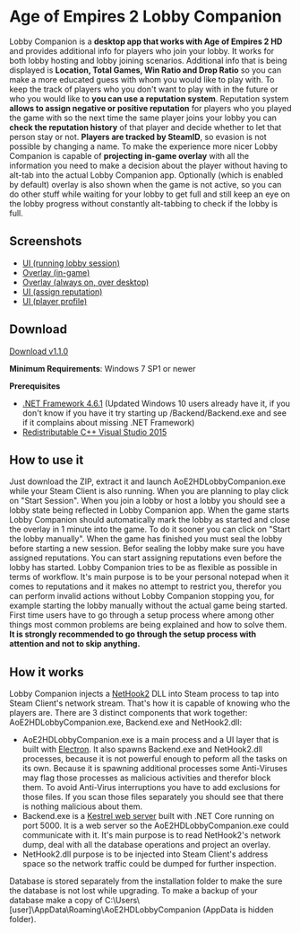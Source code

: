 # Age of Empires 2 Lobby Companion

Lobby Companion is a **desktop app that works with Age of Empires 2 HD** and provides additional info for players who join your lobby. It works for both lobby hosting and lobby joining scenarios.
Additional info that is being displayed is **Location, Total Games, Win Ratio and Drop Ratio** so you can make a more educated guess with whom you would like to play with.
To keep the track of players who you don't want to play with in the future or who you would like to **you can use a reputation system**.
Reputation system **allows to assign negative or positive reputation** for players who you played the game with so the next time the same player joins your lobby you can **check the reputation history** of that player and decide whether to let that person stay or not.
**Players are tracked by SteamID**, so evasion is not possible by changing a name. To make the experience more nicer Lobby Companion is capable of **projecting in-game overlay** with all the information you need to make a decision about the player without having to alt-tab into the actual Lobby Companion app.
Optionally (which is enabled by default) overlay is also shown when the game is not active, so you can do other stuff while waiting for your lobby to get full and still keep an eye on the lobby progress without constantly alt-tabbing to check if the lobby is full.

## Screenshots
* [UI (running lobby session)](https://raw.githubusercontent.com/ThorConzales/AoE2HDLobbyCompanion/master/Screenshots/LobbySessionRunning.png)
* [Overlay (in-game)](https://raw.githubusercontent.com/ThorConzales/AoE2HDLobbyCompanion/master/Screenshots/InGameOverlay.png)
* [Overlay (always on, over desktop)](https://raw.githubusercontent.com/ThorConzales/AoE2HDLobbyCompanion/master/Screenshots/PermanentOverlay.png)
* [UI (assign reputation)](https://raw.githubusercontent.com/ThorConzales/AoE2HDLobbyCompanion/master/Screenshots/AssignReputation.png)
* [UI (player profile)](https://raw.githubusercontent.com/ThorConzales/AoE2HDLobbyCompanion/master/Screenshots/PlayerProfile.png)

## Download
[Download v1.1.0](https://github.com/ThorConzales/AoE2HDLobbyCompanion/releases/download/v1.1.0/AoE2HDLobbyCompanion-V1.1.0.zip)

**Minimum Requirements**: Windows 7 SP1 or newer

**Prerequisites**
* [.NET Framework 4.6.1](https://www.microsoft.com/net/download/framework) (Updated Windows 10 users already have it, if you don't know if you have it try starting up /Backend/Backend.exe and see if it complains about missing .NET Framework)
* [Redistributable C++ Visual Studio 2015](https://www.microsoft.com/en-us/download/details.aspx?id=53587)

## How to use it
Just download the ZIP, extract it and launch AoE2HDLobbyCompanion.exe while your Steam Client is also running. When you are planning to play click on "Start Session". When you join a lobby or host a lobby you should see a lobby state being reflected in Lobby Companion app. 
When the game starts Lobby Companion should automatically mark the lobby as started and close the overlay in 1 minute into the game. To do it sooner you can click on "Start the lobby manually". When the game has finished you must seal the lobby before starting a new session.
Befor sealing the lobby make sure you have assigned reputations. You can start assigning reputations even before the lobby has started. 
Lobby Companion tries to be as flexible as possible in terms of workflow. It's main purpose is to be your personal notepad when it comes to reputations and it makes no attempt to restrict you, therefor you can perform invalid actions without Lobby Companion stopping you, for example starting the lobby manually without the actual game being started.
First time users have to go through a setup process where among other things most common problems are being explained and how to solve them. **It is strongly recommended to go through the setup process with attention and not to skip anything.**

## How it works
Lobby Companion injects a [NetHook2](https://github.com/SteamRE/SteamKit/tree/master/Resources/NetHook2) DLL into Steam process to tap into Steam Client's network stream. That's how it is capable of knowing who the players are. 
There are 3 distinct components that work together: AoE2HDLobbyCompanion.exe, Backend.exe and NetHook2.dll:
* AoE2HDLobbyCompanion.exe is a main process and a UI layer that is built with [Electron](https://electron.atom.io/). It also spawns Backend.exe and NetHook2.dll processes, because it is not powerful enough to peform all the tasks on its own. Because it is spawning additional processes some Anti-Viruses may flag those processes as malicious activities and therefor block them. To avoid Anti-Virus interruptions you have to add exclusions for those files. If you scan those files separately you should see that there is nothing malicious about them.
* Backend.exe is a [Kestrel web server](https://github.com/aspnet/KestrelHttpServer) built with .NET Core running on port 5000. It is a web server so the AoE2HDLobbyCompanion.exe could communicate with it. It's main purpose is to read NetHook2's network dump, deal with all the database operations and project an overlay.
* NetHook2.dll purpose is to be injected into Steam Client's address space so the network traffic could be dumped for further inspection.

Database is stored separately from the installation folder to make the sure the database is not lost while upgrading. To make a backup of your database make a copy of C:\Users\\[user]\AppData\Roaming\AoE2HDLobbyCompanion (AppData is hidden folder).
